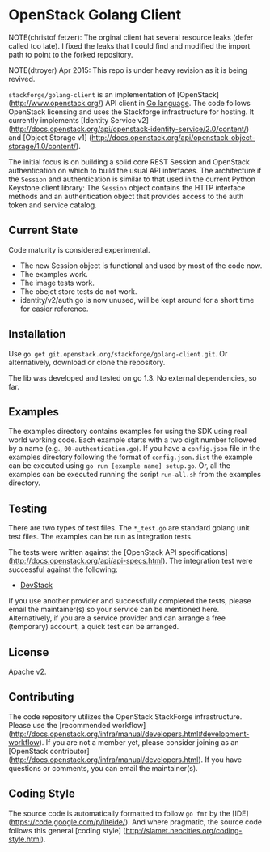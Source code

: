 OpenStack Golang Client
=======================

NOTE(christof fetzer): The orginal client hat several resource leaks (defer called
too late). I fixed the leaks that I could find and modified the import path to point
to the forked repository.
 

NOTE(dtroyer) Apr 2015: This repo is under heavy revision as it is being revived.

`stackforge/golang-client` is an implementation of [OpenStack]
(http://www.openstack.org/) API client in [Go language](http://golang.org).
The code follows OpenStack licensing and uses the Stackforge infrastructure
for hosting.  It currently implements [Identity Service v2] 
(http://docs.openstack.org/api/openstack-identity-service/2.0/content/) 
and [Object Storage v1] 
(http://docs.openstack.org/api/openstack-object-storage/1.0/content/).

The initial focus is on building a solid core REST Session and OpenStack
authentication on which to build the usual API interfaces.  The architecture
if the `Session` and authentication is similar to that used in the current
Python Keystone client library: The `Session` object contains the HTTP
interface methods and an authentication object that provides access to
the auth token and service catalog.

Current State
-------------
Code maturity is considered experimental.

* The new Session object is functional and used by most of the code now.
* The examples work.
* The image tests work.
* The obejct store tests do not work.
* identity/v2/auth.go is now unused, will be kept around for a short time
  for easier reference.

Installation
------------
Use `go get git.openstack.org/stackforge/golang-client.git`.  Or alternatively,
download or clone the repository.

The lib was developed and tested on go 1.3. No external dependencies, so far.

Examples
--------
The examples directory contains examples for using the SDK using
real world working code. Each example starts with a two digit number followed
by a name (e.g., `00-authentication.go`). If you have a `config.json` file in the
examples directory following the format of `config.json.dist` the example can be
executed using `go run [example name] setup.go`. Or, all the examples can be
executed running the script `run-all.sh` from the examples directory.

Testing
-------
There are two types of test files.  The `*_test.go` are standard
golang unit test files.  The examples can be run as integration tests.

The tests were written against the [OpenStack API specifications]
(http://docs.openstack.org/api/api-specs.html).
The integration test were successful against the following:

- [DevStack](http://devstack.org)

If you use another provider and successfully completed the tests, please email
the maintainer(s) so your service can be mentioned here.  Alternatively, if you
are a service provider and can arrange a free (temporary) account, a quick test
can be arranged.

License
-------
Apache v2.

Contributing
------------
The code repository utilizes the OpenStack StackForge infrastructure.
Please use the [recommended workflow]
(http://docs.openstack.org/infra/manual/developers.html#development-workflow).  If you are not a member yet,
please consider joining as an [OpenStack contributor]
(http://docs.openstack.org/infra/manual/developers.html).  If you have questions or
comments, you can email the maintainer(s).

Coding Style
------------
The source code is automatically formatted to follow `go fmt` by the [IDE]
(https://code.google.com/p/liteide/).  And where pragmatic, the source code
follows this general [coding style]
(http://slamet.neocities.org/coding-style.html).